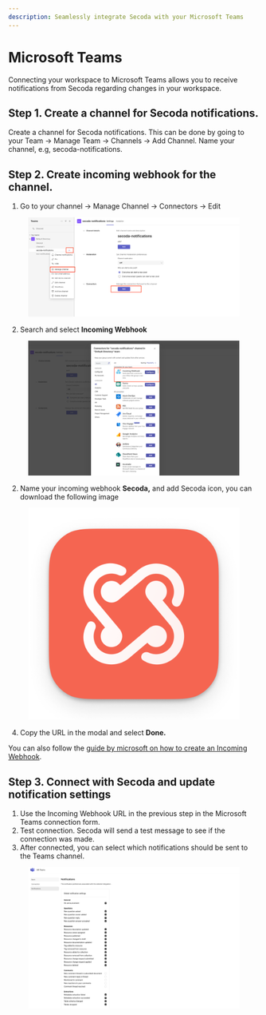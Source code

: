 ```yaml
---
description: Seamlessly integrate Secoda with your Microsoft Teams
---
```


# Microsoft Teams

Connecting your workspace to Microsoft Teams allows you to receive notifications from Secoda regarding changes in your workspace.&#x20;

## Step 1. Create a channel for Secoda notifications.

Create a channel for Secoda notifications. This can be done by going to your Team -> Manage Team -> Channels -> Add Channel. Name your channel, e.g, secoda-notifications.&#x20;

## Step 2. Create incoming webhook for the channel.

1. Go to your channel -> Manage Channel -> Connectors -> Edit

<figure><img src="../../.gitbook/assets/image (15).png" alt=""></figure>

2. Search and select **Incoming Webhook**

<figure><img src="../../.gitbook/assets/image (18).png" alt=""></figure>

2. Name your incoming webhook **Secoda,** and add Secoda icon, you can download the following image

<figure><img src="../../.gitbook/assets/secoda-app-icon.png" alt=""></figure>

4. Copy the URL in the modal and select **Done.**

You can also follow the [guide by microsoft on how to create an Incoming Webhook](https://learn.microsoft.com/en-us/microsoftteams/platform/webhooks-and-connectors/how-to/add-incoming-webhook).

## Step 3. Connect with Secoda and update notification settings

1. Use the Incoming Webhook URL in the previous step in the Microsoft Teams connection form.
2. Test connection. Secoda will send a test message to see if the connection was made.
3. After connected, you can select which notifications should be sent to the Teams channel.

<figure><img src="../../.gitbook/assets/image (17).png" alt=""></figure>
